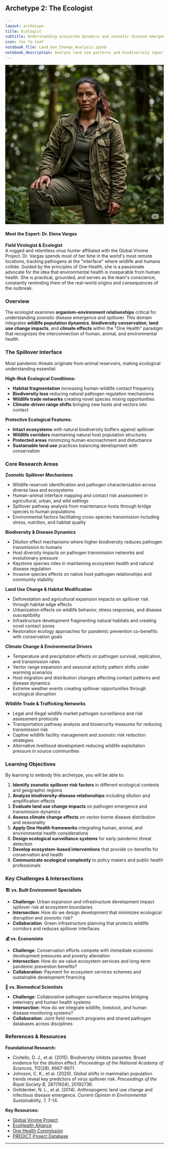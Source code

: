 ## Archetype 2: The Ecologist

```yaml
---
layout: archetype
title: Ecologist
subtitle: Understanding ecosystem dynamics and zoonotic disease emergence
icon: fas fa-leaf
notebook_file: Land_Use_Change_Analysis.ipynb
notebook_description: Analyze land use patterns and biodiversity impacts on disease spillover risk. Map habitat fragmentation effects on human-wildlife pathogen transmission interfaces.
---
```

<div class="expert-bio-box">
  <img src="../../assets/images/elena-vargas.png" alt="Portrait of Dr. Elena Vargas" class="expert-photo">
  <div class="expert-details">
    <h4>Meet the Expert: <strong>Dr. Elena Vargas</strong></h4>
    <p>
      <strong>Field Virologist & Ecologist</strong><br>
      A rugged and relentless virus hunter affiliated with the Global Virome Project. Dr. Vargas spends most of her time in the world's most remote locations, tracking pathogens at the "interface" where wildlife and humans collide. Guided by the principles of One Health, she is a passionate advocate for the idea that environmental health is inseparable from human health. She is practical, grounded, and serves as the team's conscience, constantly reminding them of the real-world origins and consequences of the outbreak.
    </p>
  </div>
</div>

### Overview

The ecologist examines **organism-environment relationships** critical for understanding zoonotic disease emergence and spillover. This domain integrates **wildlife population dynamics**, **biodiversity conservation**, **land use change impacts**, and **climate effects** within the "One Health" paradigm that recognizes the interconnection of human, animal, and environmental health.

### The Spillover Interface

Most pandemic threats originate from animal reservoirs, making ecological understanding essential:

**High-Risk Ecological Conditions:**
- **Habitat fragmentation** increasing human-wildlife contact frequency
- **Biodiversity loss** reducing natural pathogen regulation mechanisms
- **Wildlife trade networks** creating novel species mixing opportunities
- **Climate-driven range shifts** bringing new hosts and vectors into contact

**Protective Ecological Features:**
- **Intact ecosystems** with natural biodiversity buffers against spillover
- **Wildlife corridors** maintaining natural host population structures
- **Protected areas** minimizing human encroachment and disturbance
- **Sustainable land use** practices balancing development with conservation

### Core Research Areas

**Zoonotic Spillover Mechanisms**
  - Wildlife reservoir identification and pathogen characterization across diverse taxa and ecosystems
  - Human-animal interface mapping and contact risk assessment in agricultural, urban, and wild settings
  - Spillover pathway analysis from maintenance hosts through bridge species to human populations
  - Environmental factors facilitating cross-species transmission including stress, nutrition, and habitat quality

**Biodiversity & Disease Dynamics**
  - Dilution effect mechanisms where higher biodiversity reduces pathogen transmission to humans
  - Host diversity impacts on pathogen transmission networks and evolutionary pressure
  - Keystone species roles in maintaining ecosystem health and natural disease regulation
  - Invasive species effects on native host-pathogen relationships and community stability

**Land Use Change & Habitat Modification**
  - Deforestation and agricultural expansion impacts on spillover risk through habitat edge effects
  - Urbanization effects on wildlife behavior, stress responses, and disease susceptibility
  - Infrastructure development fragmenting natural habitats and creating novel contact zones
  - Restoration ecology approaches for pandemic prevention co-benefits with conservation goals

**Climate Change & Environmental Drivers**
  - Temperature and precipitation effects on pathogen survival, replication, and transmission rates
  - Vector range expansion and seasonal activity pattern shifts under warming scenarios
  - Host migration and distribution changes affecting contact patterns and disease dynamics
  - Extreme weather events creating spillover opportunities through ecological disruption

**Wildlife Trade & Trafficking Networks**
  - Legal and illegal wildlife market pathogen surveillance and risk assessment protocols
  - Transportation pathway analysis and biosecurity measures for reducing transmission risk
  - Captive wildlife facility management and zoonotic risk reduction strategies
  - Alternative livelihood development reducing wildlife exploitation pressure in source communities

### Learning Objectives

By learning to embody this archetype, you will be able to:

1. **Identify zoonotic spillover risk factors** in different ecological contexts and geographic regions
2. **Analyze biodiversity-disease relationships** including dilution and amplification effects
3. **Evaluate land use change impacts** on pathogen emergence and transmission dynamics
4. **Assess climate change effects** on vector-borne disease distribution and seasonality
5. **Apply One Health frameworks** integrating human, animal, and environmental health considerations
6. **Design ecological surveillance systems** for early pandemic threat detection
7. **Develop ecosystem-based interventions** that provide co-benefits for conservation and health
8. **Communicate ecological complexity** to policy makers and public health professionals

### Key Challenges & Intersections

**🏗️ vs. Built Environment Specialists**
- **Challenge**: Urban expansion and infrastructure development impact spillover risk at ecosystem boundaries
- **Intersection**: How do we design development that minimizes ecological disruption and zoonotic risk?
- **Collaboration**: Green infrastructure planning that protects wildlife corridors and reduces spillover interfaces

**💰 vs. Economists**
- **Challenge**: Conservation efforts compete with immediate economic development pressures and poverty alleviation
- **Intersection**: How do we value ecosystem services and long-term pandemic prevention benefits?
- **Collaboration**: Payment for ecosystem services schemes and sustainable development financing

**🔬 vs. Biomedical Scientists**
- **Challenge**: Collaborative pathogen surveillance requires bridging veterinary and human health systems
- **Intersection**: How do we integrate wildlife, livestock, and human disease monitoring systems?
- **Collaboration**: Joint field research programs and shared pathogen databases across disciplines

### References & Resources

**Foundational Research:**
- Civitello, D. J., et al. (2015). Biodiversity inhibits parasites: Broad evidence for the dilution effect. *Proceedings of the National Academy of Sciences*, 112(28), 8667-8671.
- Johnson, C. K., et al. (2020). Global shifts in mammalian population trends reveal key predictors of virus spillover risk. *Proceedings of the Royal Society B*, 287(1924), 20192736.
- Gottdenker, N. L., et al. (2014). Anthropogenic land use change and infectious disease emergence. *Current Opinion in Environmental Sustainability*, 7, 7-14.

**Key Resources:**
- [Global Virome Project](https://www.globalviromeproject.org/)
- [EcoHealth Alliance](https://www.ecohealthalliance.org/)
- [One Health Commission](https://www.onehealthcommission.org/)
- [PREDICT Project Database](https://ohi.vetmed.ucdavis.edu/programs-projects/predict-project)

---
